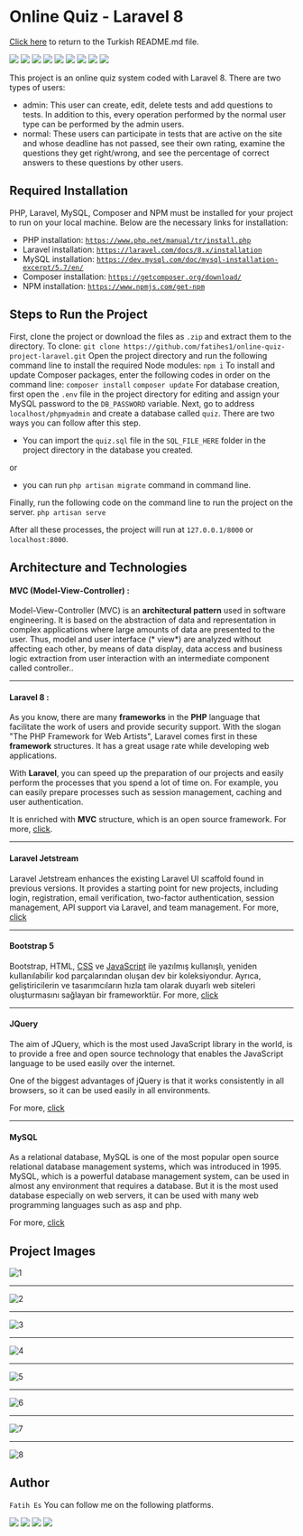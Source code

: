 
# Online Quiz - Laravel 8

[Click here](../README.md) to return to the Turkish README.md file.

![](https://img.shields.io/badge/HTML5-E34F26?style=for-the-badge&logo=html5&logoColor=white)
![](https://img.shields.io/badge/CSS3-1572B6?style=for-the-badge&logo=css3&logoColor=white)
![](https://img.shields.io/badge/JavaScript-F7DF1E?style=for-the-badge&logo=javascript&logoColor=black)
![](https://img.shields.io/badge/jQuery-0769AD?style=for-the-badge&logo=jquery&logoColor=white)
![](https://img.shields.io/badge/PHP-777BB4?style=for-the-badge&logo=php&logoColor=white)
![](https://img.shields.io/badge/MySQL-00000F?style=for-the-badge&logo=mysql&logoColor=white)
![](https://img.shields.io/badge/npm-CB3837?style=for-the-badge&logo=npm&logoColor=white)
![](https://img.shields.io/badge/Bootstrap-563D7C?style=for-the-badge&logo=bootstrap&logoColor=white)
![](https://img.shields.io/badge/Laravel-FF2D20?style=for-the-badge&logo=laravel&logoColor=white)


This project is an online quiz system coded with Laravel 8. There are two types of users:
- admin: This user can create, edit, delete tests and add questions to tests. In addition to this, every operation performed by the normal user type can be performed by the admin users.
- normal: These users can participate in tests that are active on the site and whose deadline has not passed, see their own rating, examine the questions they get right/wrong, and see the percentage of correct answers to these questions by other users.
## Required Installation

PHP, Laravel, MySQL, Composer and NPM must be installed for your project to run on your local machine. Below are the necessary links for installation:

- PHP installation: [`https://www.php.net/manual/tr/install.php`](https://www.php.net/manual/tr/install.php)
- Laravel installation: [`https://laravel.com/docs/8.x/installation`](https://laravel.com/docs/8.x/installation)
- MySQL installation: [`https://dev.mysql.com/doc/mysql-installation-excerpt/5.7/en/`](https://dev.mysql.com/doc/mysql-installation-excerpt/5.7/en/)
- Composer installation: [`https://getcomposer.org/download/`](https://getcomposer.org/download/)
- NPM installation: [`https://www.npmjs.com/get-npm`](https://www.npmjs.com/get-npm)

## Steps to Run the Project
First, clone the project or download the files as `.zip` and extract them to the directory. To clone:
`git clone https://github.com/fatihes1/online-quiz-project-laravel.git`
Open the project directory and run the following command line to install the required Node modules:
`npm i`
To install and update Composer packages, enter the following codes in order on the command line:
`composer install`
`composer update`
For database creation, first open the `.env` file in the project directory for editing and assign your MySQL password to the `DB_PASSWORD` variable. Next, go to address `localhost/phpmyadmin` and create a database called `quiz`. There are two ways you can follow after this step.
- You can import the `quiz.sql` file in the `SQL_FILE_HERE` folder in the project directory in the database you created.

or

- you can run `php artisan migrate` command in command line.

Finally, run the following code on the command line to run the project on the server.
`php artisan serve`

After all these processes, the project will run at `127.0.0.1/8000` or `localhost:8000`.

## Architecture and Technologies

#### **MVC (Model-View-Controller) :**
Model-View-Controller (MVC) is an **architectural pattern** used in software engineering. It is based on the abstraction of data and representation in complex applications where large amounts of data are presented to the user. Thus, model and user interface (* view*) are analyzed without affecting each other, by means of data display, data access and business logic extraction from user interaction with an intermediate component called controller..
<hr>

#### **Laravel 8 :**
As you know, there are many **frameworks** in the **PHP** language that facilitate the work of users and provide security support. With the slogan "The PHP Framework for Web Artists", Laravel comes first in these **framework** structures. It has a great usage rate while developing web applications.

With **Laravel**, you can speed up the preparation of our projects and easily perform the processes that you spend a lot of time on. For example, you can easily prepare processes such as session management, caching and user authentication.

It is enriched with **MVC** structure, which is an open source framework.
For more, [click](https://laravel.com/docs/8.x/).
<hr>

#### **Laravel Jetstream**
Laravel Jetstream enhances the existing Laravel UI scaffold found in previous versions. It provides a starting point for new projects, including login, registration, email verification, two-factor authentication, session management, API support via Laravel, and team management.
For more, [click](https://github.com/laravel/jetstream)

<hr>

#### **Bootstrap 5**
Bootstrap, HTML, [CSS](https://www.argenova.com.tr/css "CSS") ve [JavaScript](https://www.argenova.com.tr/javascript "JavaScript") ile yazılmış kullanışlı, yeniden kullanılabilir kod parçalarından oluşan dev bir koleksiyondur. Ayrıca, geliştiricilerin ve tasarımcıların hızla tam olarak duyarlı web siteleri oluşturmasını sağlayan bir frameworktür.
For more, [click](https://getbootstrap.com/docs/5.0/getting-started/introduction/)
<hr>

#### **JQuery**
The aim of JQuery, which is the most used JavaScript library in the world, is to provide a free and open source technology that enables the JavaScript language to be used easily over the internet.

One of the biggest advantages of jQuery is that it works consistently in all browsers, so it can be used easily in all environments.

For more,  [click](https://jquery.com/)

<hr>

#### **MySQL**
As a relational database, MySQL is one of the most popular open source relational database management systems, which was introduced in 1995. MySQL, which is a powerful database management system, can be used in almost any environment that requires a database. But it is the most used database especially on web servers, it can be used with many web programming languages such as asp and php.

For more,  [click](https://www.mysql.com/)

## Project Images
![1](https://user-images.githubusercontent.com/54971670/131108441-5e50a0dc-e5d3-41be-8449-1fa89124f66d.PNG)

<hr>

![2](https://user-images.githubusercontent.com/54971670/131108442-28b751cc-4174-4bee-a31a-1f97b729886f.PNG)

<hr>

![3](https://user-images.githubusercontent.com/54971670/131108444-df7bb40a-c3d0-4210-b2fb-54ea823d04ee.PNG)

<hr>

![4](https://user-images.githubusercontent.com/54971670/131108451-71023863-d9ae-456c-af42-4d97c3ca3077.PNG)

<hr>

![5](https://user-images.githubusercontent.com/54971670/131108454-acd78708-9527-4826-88ff-b849bb6e1be3.PNG)

<hr>

![6](https://user-images.githubusercontent.com/54971670/131108455-b31207c4-1c9d-4d02-a7d7-75f7c54c5121.PNG)

<hr>

![7](https://user-images.githubusercontent.com/54971670/131108458-c33ede6f-ad38-4e87-9932-bf1ea791f53e.PNG)

<hr>

![8](https://user-images.githubusercontent.com/54971670/131108459-061daf30-577a-43a1-b532-91a7c2244f06.PNG)

## Author
`Fatih Es` You can follow me on the following platforms.
<br>

[![](https://img.shields.io/badge/linkedin-%230077B5.svg?&style=for-the-badge&logo=linkedin&logoColor=white)](https://www.linkedin.com/in/fatihes/)
[![](https://img.shields.io/badge/Instagram-E4405F?style=for-the-badge&logo=instagram&logoColor=white)](https://www.instagram.com/fatihtech/)
[![](https://img.shields.io/badge/YouTube-FF0000?style=for-the-badge&logo=youtube&logoColor=white)](https://www.youtube.com/channel/UCpMnisdqsNAGzJfQBkBaOKg)
[![](https://img.shields.io/badge/Medium-12100E?style=for-the-badge&logo=medium&logoColor=white)](https://fatihes.medium.com/)

